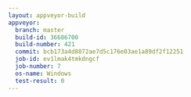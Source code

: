 ```yaml
---
layout: appveyor-build
appveyor:
  branch: master
  build-id: 36686700
  build-number: 421
  commit: bcb173a4d8872ae7d5c176e03ae1a89df2f12251
  job-id: ev1lmak4tmkdngcf
  job-number: 7
  os-name: Windows
  test-result: 0
---
```

